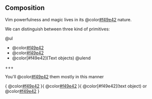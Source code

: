 ## Composition

Vim powerfulness and magic lives in its @color[#f49e42](compositional) nature.

We can distinguish between three kind of primitives:

@ul
- @color[#f49e42](Motions)
- @color[#f49e42](Operators)
- @color[#f49e42](Text objects)
@ulend

+++

You'll @color[#f49e42](compose) them mostly in this manner

{ @color[#f49e42](number) }{ @color[#f49e42](operator) }{ @color[#f49e42](text object) or @color[#f49e42](motion) }

